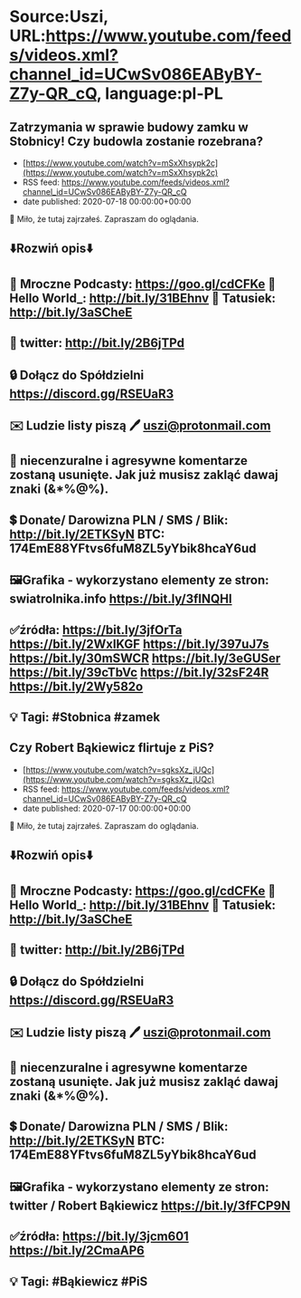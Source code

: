 # Source:Uszi, URL:https://www.youtube.com/feeds/videos.xml?channel_id=UCwSv086EAByBY-Z7y-QR_cQ, language:pl-PL

## Zatrzymania w sprawie budowy zamku w Stobnicy! Czy budowla zostanie rozebrana?
 - [https://www.youtube.com/watch?v=mSxXhsypk2c](https://www.youtube.com/watch?v=mSxXhsypk2c)
 - RSS feed: https://www.youtube.com/feeds/videos.xml?channel_id=UCwSv086EAByBY-Z7y-QR_cQ
 - date published: 2020-07-18 00:00:00+00:00

🤪 Miło, że tutaj zajrzałeś.  Zapraszam do oglądania.

⬇️Rozwiń opis⬇️
------------------------------------------------------------
👀 Mroczne Podcasty: https://goo.gl/cdCFKe
👀 Hello World_: http://bit.ly/31BEhnv
👀 Tatusiek: http://bit.ly/3aSCheE
------------------------------------------------------------
👀 twitter: http://bit.ly/2B6jTPd
------------------------------------------------------------
🔒 Dołącz do Spółdzielni
https://discord.gg/RSEUaR3
------------------------------------------------------------
✉️ Ludzie listy piszą 
🖊️ uszi@protonmail.com
------------------------------------------------------------
👺 niecenzuralne i agresywne komentarze zostaną usunięte.  Jak już musisz zakląć dawaj znaki (&*%@%).
------------------------------------------------------------
💲 Donate/ Darowizna
PLN / SMS / Blik: http://bit.ly/2ETKSyN
BTC: 174EmE88YFtvs6fuM8ZL5yYbik8hcaY6ud
---------------------------------------------------------------
🖼Grafika - wykorzystano elementy ze stron: 
swiatrolnika.info
https://bit.ly/3fINQHl
---------------------------------------------------------------
✅źródła:
https://bit.ly/3jfOrTa
https://bit.ly/2WxIKGF
https://bit.ly/397uJ7s
https://bit.ly/30mSWCR
https://bit.ly/3eGUSer
https://bit.ly/39cTbVc
https://bit.ly/32sF24R
https://bit.ly/2Wy582o
-------------------------------------------------------------
💡 Tagi: #Stobnica #zamek
--------------------------------------------------------------

## Czy Robert Bąkiewicz flirtuje z PiS?
 - [https://www.youtube.com/watch?v=sgksXz_jUQc](https://www.youtube.com/watch?v=sgksXz_jUQc)
 - RSS feed: https://www.youtube.com/feeds/videos.xml?channel_id=UCwSv086EAByBY-Z7y-QR_cQ
 - date published: 2020-07-17 00:00:00+00:00

🤪 Miło, że tutaj zajrzałeś.  Zapraszam do oglądania.

⬇️Rozwiń opis⬇️
------------------------------------------------------------
👀 Mroczne Podcasty: https://goo.gl/cdCFKe
👀 Hello World_: http://bit.ly/31BEhnv
👀 Tatusiek: http://bit.ly/3aSCheE
------------------------------------------------------------
👀 twitter: http://bit.ly/2B6jTPd
------------------------------------------------------------
🔒 Dołącz do Spółdzielni
https://discord.gg/RSEUaR3
------------------------------------------------------------
✉️ Ludzie listy piszą 
🖊️ uszi@protonmail.com
------------------------------------------------------------
👺 niecenzuralne i agresywne komentarze zostaną usunięte.  Jak już musisz zakląć dawaj znaki (&*%@%).
------------------------------------------------------------
💲 Donate/ Darowizna
PLN / SMS / Blik: http://bit.ly/2ETKSyN
BTC: 174EmE88YFtvs6fuM8ZL5yYbik8hcaY6ud
---------------------------------------------------------------
🖼Grafika - wykorzystano elementy ze stron: 
twitter / Robert Bąkiewicz
https://bit.ly/3fFCP9N
---------------------------------------------------------------
✅źródła:
https://bit.ly/3jcm601
https://bit.ly/2CmaAP6
-------------------------------------------------------------
💡 Tagi: #Bąkiewicz #PiS
--------------------------------------------------------------

